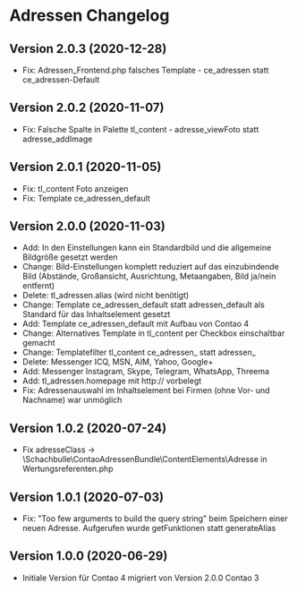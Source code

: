 # Adressen Changelog

## Version 2.0.3 (2020-12-28)

* Fix: Adressen_Frontend.php falsches Template - ce_adressen statt ce_adressen-Default

## Version 2.0.2 (2020-11-07)

* Fix: Falsche Spalte in Palette tl_content - adresse_viewFoto statt adresse_addImage

## Version 2.0.1 (2020-11-05)

* Fix: tl_content Foto anzeigen
* Fix: Template ce_adressen_default

## Version 2.0.0 (2020-11-03)

* Add: In den Einstellungen kann ein Standardbild und die allgemeine Bildgröße gesetzt werden
* Change: Bild-Einstellungen komplett reduziert auf das einzubindende Bild (Abstände, Großansicht, Ausrichtung, Metaangaben, Bild ja/nein entfernt)
* Delete: tl_adressen.alias (wird nicht benötigt)
* Change: Template ce_adressen_default statt adressen_default als Standard für das Inhaltselement gesetzt
* Add: Template ce_adressen_default mit Aufbau von Contao 4
* Change: Alternatives Template in tl_content per Checkbox einschaltbar gemacht
* Change: Templatefilter tl_content ce_adressen_ statt adressen_
* Delete: Messenger ICQ, MSN, AIM, Yahoo, Google+
* Add: Messenger Instagram, Skype, Telegram, WhatsApp, Threema
* Add: tl_adressen.homepage mit http:// vorbelegt
* Fix: Adressenauswahl im Inhaltselement bei Firmen (ohne Vor- und Nachname) war unmöglich

## Version 1.0.2 (2020-07-24)

* Fix adresseClass -> \Schachbulle\ContaoAdressenBundle\ContentElements\Adresse in Wertungsreferenten.php

## Version 1.0.1 (2020-07-03)

* Fix: "Too few arguments to build the query string" beim Speichern einer neuen Adresse. Aufgerufen wurde getFunktionen statt generateAlias

## Version 1.0.0 (2020-06-29)

* Initiale Version für Contao 4 migriert von Version 2.0.0 Contao 3
